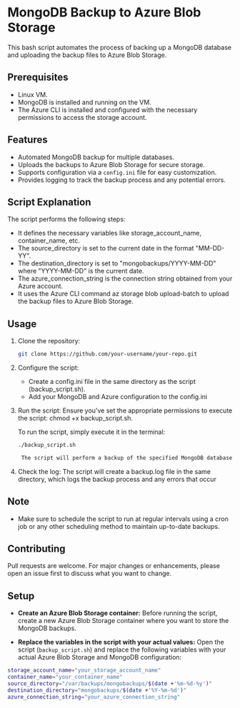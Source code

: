 # MongoDB Backup to Azure Blob Storage

This bash script automates the process of backing up a MongoDB database and uploading the backup files to Azure Blob Storage.

## Prerequisites

- Linux VM.
- MongoDB is installed and running on the VM.
- The Azure CLI is installed and configured with the necessary permissions to access the storage account.

## Features

- Automated MongoDB backup for multiple databases.
- Uploads the backups to Azure Blob Storage for secure storage.
- Supports configuration via a `config.ini` file for easy customization.
- Provides logging to track the backup process and any potential errors.

## Script Explanation

The script performs the following steps:

- It defines the necessary variables like storage_account_name, container_name, etc.
- The source_directory is set to the current date in the format "MM-DD-YY".
- The destination_directory is set to "mongobackups/YYYY-MM-DD" where "YYYY-MM-DD" is the current date.
- The azure_connection_string is the connection string obtained from your Azure account.
- It uses the Azure CLI command az storage blob upload-batch to upload the backup files to Azure Blob Storage.

## Usage

1. Clone the repository:

   ```bash
   git clone https://github.com/your-username/your-repo.git

2. Configure the script:
   - Create a config.ini file in the same directory as the script (backup_script.sh).
   - Add your MongoDB and Azure configuration to the config.ini

3. Run the script:
   Ensure you've set the appropriate permissions to execute the script: chmod +x backup_script.sh.

   To run the script, simply execute it in the terminal:

   ```bash
   ./backup_script.sh

    The script will perform a backup of the specified MongoDB databases and upload them to Azure Blob Storage.

4. Check the log:
   The script will create a backup.log file in the same directory, which logs the backup process and any errors that occur

## Note

- Make sure to schedule the script to run at regular intervals using a cron job or any other scheduling method to maintain up-to-date backups.

## Contributing

Pull requests are welcome. For major changes or enhancements, please open an issue first to discuss what you want to change.

## Setup

- **Create an Azure Blob Storage container:**
Before running the script, create a new Azure Blob Storage container where you want to store the MongoDB backups.

- **Replace the variables in the script with your actual values:**
Open the script (`backup_script.sh`) and replace the following variables with your actual Azure Blob Storage and MongoDB configuration:

```bash
storage_account_name="your_storage_account_name"
container_name="your_container_name"
source_directory="/var/backups/mongobackups/$(date +'%m-%d-%y')"
destination_directory="mongobackups/$(date +'%Y-%m-%d')"
azure_connection_string="your_azure_connection_string"
